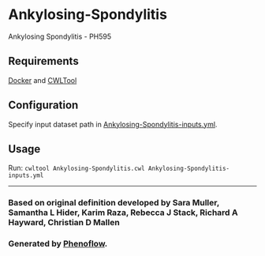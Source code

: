 # Ankylosing-Spondylitis

Ankylosing Spondylitis - PH595

## Requirements

[Docker](https://docs.docker.com/install/) and [CWLTool](https://github.com/common-workflow-language/cwltool#install)

## Configuration

Specify input dataset path in [Ankylosing-Spondylitis-inputs.yml](Ankylosing-Spondylitis-inputs.yml).

## Usage

Run: `cwltool Ankylosing-Spondylitis.cwl Ankylosing-Spondylitis-inputs.yml`

***

### Based on original definition developed by Sara Muller, Samantha L Hider, Karim Raza, Rebecca J Stack, Richard A Hayward, Christian D Mallen
### Generated by [Phenoflow](https://kclhi.org/phenoflow).
